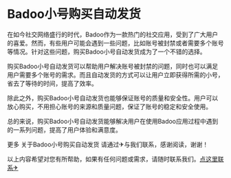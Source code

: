 # Badoo小号购买自动发货

在如今社交网络盛行的时代，Badoo作为一款热门的社交应用，受到了广大用户的喜爱。然而，有些用户可能会遇到一些问题，比如账号被封禁或者需要多个账号等情况。针对这些问题，购买Badoo小号自动发货成为了一个不错的选择。

购买Badoo小号自动发货可以帮助用户解决账号被封禁的问题，同时也可以满足用户需要多个账号的需求。而且自动发货的方式可以让用户立即获得所需的小号，省去了等待的时间，提高了效率。

除此之外，购买Badoo小号自动发货也能够保证账号的质量和安全性。用户可以放心购买，不用担心账号的来源和质量问题，保证了账号的稳定和安全使用。

总的来说，购买Badoo小号自动发货能够解决用户在使用Badoo应用过程中遇到的一系列问题，提高了用户体验和满意度。

更多 关于Badoo小号购买自动发货 请通过✈与我们联系，感谢阅读，谢谢！

以上内容希望对您有所帮助，如果有任何问题或需求，请随时联系我们。[点这里联系✈](https://ads.k02.cc)